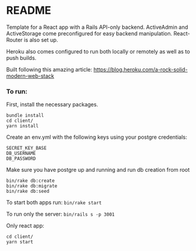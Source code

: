 # README

Template for a React app with a Rails API-only backend. ActiveAdmin and ActiveStorage come preconfigured for easy backend manipulation.
React-Router is also set up.

Heroku also comes configured to run both locally or remotely as well as to push builds.

Built following this amazing article: https://blog.heroku.com/a-rock-solid-modern-web-stack


### To run:

First, install the necessary packages.
```
bundle install
cd client/
yarn install
```

Create an env.yml with the following keys using your postgre credentials:
```
SECRET_KEY_BASE
DB_USERNAME
DB_PASSWORD
```


Make sure you have postgre up and running and run db creation from root
```
bin/rake db:create
bin/rake db:migrate
bin/rake db:seed
```

To start both apps run:
`bin/rake start`

To run only the server:
`bin/rails s -p 3001`

Only react app:
```
cd client/
yarn start
```

